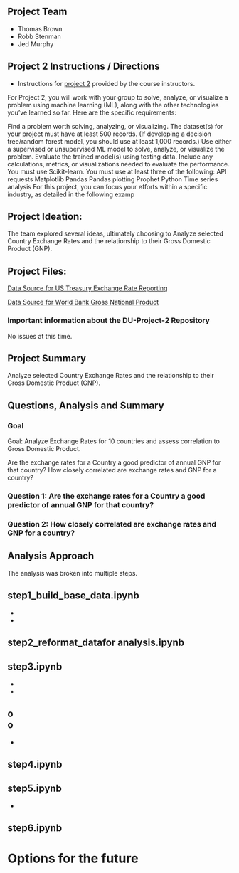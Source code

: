 ## Project Team
 - Thomas Brown
 - Robb Stenman
 - Jed Murphy

## Project 2 Instructions / Directions

- Instructions for [project 2](https://bootcampspot.instructure.com/courses/5432/pages/16-project-2-overview?module_item_id=1201087) provided by the course instructors.

For Project 2, you will work with your group to solve, analyze, or visualize a problem using machine learning (ML), along with the other technologies you’ve learned so far. Here are the specific requirements:

Find a problem worth solving, analyzing, or visualizing.
The dataset(s) for your project must have at least 500 records. (If developing a decision tree/random forest model, you should use at least 1,000 records.)
Use either a supervised or unsupervised ML model to solve, analyze, or visualize the problem.
Evaluate the trained model(s) using testing data. Include any calculations, metrics, or visualizations needed to evaluate the performance.
You must use Scikit-learn.
You must use at least three of the following:
API requests
Matplotlib
Pandas
Pandas plotting
Prophet
Python
Time series analysis
For this project, you can focus your efforts within a specific industry, as detailed in the following examp

## Project Ideation: 
The team explored several ideas, ultimately choosing to Analyze selected Country Exchange Rates and the relationship to their Gross Domestic Product (GNP). 

## Project Files:
[Data Source for US Treasury Exchange Rate Reporting](https://fiscaldata.treasury.gov/datasets/treasury-reporting-rates-exchange/treasury-reporting-rates-of-exchange#dataset-properties) 

[Data Source for World Bank Gross National Product](https://data.worldbank.org/indicator/NY.GDP.MKTP.CD)


### Important information about the DU-Project-2 Repository

No issues at this time.


## Project Summary

Analyze selected Country Exchange Rates and the relationship to their Gross Domestic Product (GNP). 


## Questions, Analysis and Summary
### Goal 

Goal:  Analyze Exchange Rates for 10 countries and assess correlation to Gross Domestic Product.

Are the exchange rates for a Country a good predictor of annual GNP for that country?
How closely correlated are exchange rates and GNP for a country?


###	Question 1:  Are the exchange rates for a Country a good predictor of annual GNP for that country?

### Question 2:  How closely correlated are exchange rates and GNP for a country?


## Analysis Approach

The analysis was broken into multiple steps.


step1_build_base_data.ipynb
- 

-
- 

step2_reformat_datafor analysis.ipynb
- 

step3.ipynb
- 
- 
- 
o	
o	
- 
- 

step4.ipynb
- 

step5.ipynb
- 
- 
step6.ipynb
- 

# Options for the future


